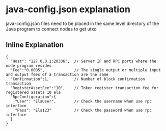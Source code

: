 # java-config.json explanation
 java-config.json files need to be placed in the same level directory of the Java program to connect nodes to get utxo

## Inline Explanation

```json5
{
  "Host": "127.0.0.1:20336",  // Server IP and RPC ports where the node program resides
  "Fee":"0.0005",             // The single output or multiple input and output fees of a transaction are the same
  "Confirmation":1,           // Number of block confirmation transaction
  "RegisterAssetFee":"10",    // Token register transaction fee for registered assets 10 ela
  "RpcConfiguration":{        
    "User": "ElaUser",        // Check the username when use rpc interface
    "Pass": "Ela123"          // Check the password when use rpc interface
  }
}

```